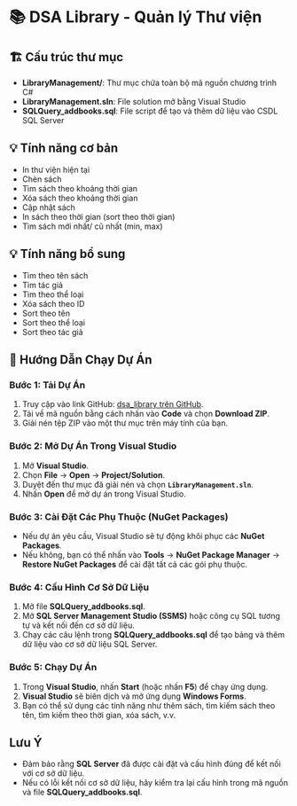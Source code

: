 # 📚 DSA Library - Quản lý Thư viện 
## 🏗 Cấu trúc thư mục

- **LibraryManagement/**: Thư mục chứa toàn bộ mã nguồn chương trình C#
- **LibraryManagement.sln**: File solution mở bằng Visual Studio
- **SQLQuery_addbooks.sql**: File script để tạo và thêm dữ liệu vào CSDL SQL Server

## 💡 Tính năng cơ bản
- In thư viện hiện tại 
- Chèn sách 
- Tìm sách theo khoảng thời gian 
- Xóa sách theo khoảng thời gian 
- Cập nhật sách
- In sách theo thời gian (sort theo thời gian) 
- Tìm sách mới nhất/ cũ nhất (min, max)

## 💡 Tính năng bổ sung
- Tìm theo tên sách
- Tìm tác giả
- Tìm theo thể loại 
- Xóa sách theo ID 
- Sort theo tên
- Sort theo thể loại 
- Sort theo tác giả
  
## 🚀 Hướng Dẫn Chạy Dự Án

### **Bước 1: Tải Dự Án**

1. Truy cập vào link GitHub: [dsa_library trên GitHub](https://github.com/thilinnd/dsa_library).
2. Tải về mã nguồn bằng cách nhấn vào **Code** và chọn **Download ZIP**.
3. Giải nén tệp ZIP vào một thư mục trên máy tính của bạn.

### **Bước 2: Mở Dự Án Trong Visual Studio**

1. Mở **Visual Studio**.
2. Chọn **File** → **Open** → **Project/Solution**.
3. Duyệt đến thư mục đã giải nén và chọn **`LibraryManagement.sln`**.
4. Nhấn **Open** để mở dự án trong Visual Studio.

### **Bước 3: Cài Đặt Các Phụ Thuộc (NuGet Packages)**

- Nếu dự án yêu cầu, Visual Studio sẽ tự động khôi phục các **NuGet Packages**.
- Nếu không, bạn có thể nhấn vào **Tools** → **NuGet Package Manager** → **Restore NuGet Packages** để cài đặt tất cả các gói phụ thuộc.

### **Bước 4: Cấu Hình Cơ Sở Dữ Liệu**

1. Mở file **SQLQuery_addbooks.sql**.
2. Mở **SQL Server Management Studio (SSMS)** hoặc công cụ SQL tương tự và kết nối đến cơ sở dữ liệu.
3. Chạy các câu lệnh trong **SQLQuery_addbooks.sql** để tạo bảng và thêm dữ liệu vào cơ sở dữ liệu SQL Server.

### **Bước 5: Chạy Dự Án**

1. Trong **Visual Studio**, nhấn **Start** (hoặc nhấn **F5**) để chạy ứng dụng.
2. **Visual Studio** sẽ biên dịch và mở ứng dụng **Windows Forms**.
3. Bạn có thể sử dụng các tính năng như thêm sách, tìm kiếm sách theo tên, tìm kiếm theo thời gian, xóa sách, v.v.

## Lưu Ý

- Đảm bảo rằng **SQL Server** đã được cài đặt và cấu hình đúng để kết nối với cơ sở dữ liệu.
- Nếu có lỗi kết nối cơ sở dữ liệu, hãy kiểm tra lại cấu hình trong mã nguồn và file **SQLQuery_addbooks.sql**.


